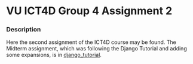 # VU ICT4D Group 4 Assignment 2
### Description
Here the second assignment of the ICT4D course may be found.
The Midterm assignment, which was following the Django Tutorial and adding some expansions, is in [django_tutorial](https://github.com/rvrheenen/ict4d_ass2_django/tree/master/django_tutorial).
